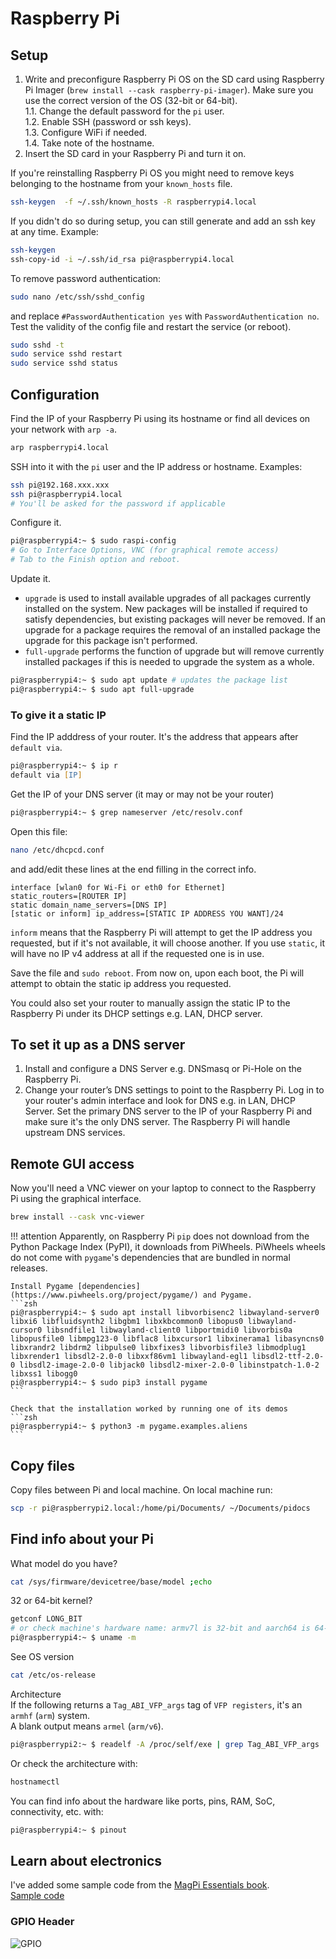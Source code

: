 # Raspberry Pi
## Setup

1. Write and preconfigure Raspberry Pi OS on the SD card using Raspberry Pi Imager (`brew install --cask raspberry-pi-imager`). Make sure you use the correct version of the OS (32-bit or 64-bit).  
    1.1. Change the default password for the `pi` user.  
    1.2. Enable SSH (password or ssh keys).  
    1.3. Configure WiFi if needed.  
    1.4. Take note of the hostname.  
2. Insert the SD card in your Raspberry Pi and turn it on. 

If you're reinstalling Raspberry Pi OS you might need to remove keys belonging to the hostname from your `known_hosts` file.
```zsh title="on your laptop"
ssh-keygen  -f ~/.ssh/known_hosts -R raspberrypi4.local
```

If you didn't do so during setup, you can still generate and add an ssh key at any time. Example:
```zsh title="on your laptop"
ssh-keygen
ssh-copy-id -i ~/.ssh/id_rsa pi@raspberrypi4.local
```
To remove password authentication:
```zsh title="on the Pi"
sudo nano /etc/ssh/sshd_config
```
and replace `#PasswordAuthentication yes` with `PasswordAuthentication no`.
Test the validity of the config file and restart the service (or reboot).
```zsh
sudo sshd -t
sudo service sshd restart
sudo service sshd status
```

## Configuration

Find the IP of your Raspberry Pi using its hostname or find all devices on your network with `arp -a`.
```zsh
arp raspberrypi4.local 
```
SSH into it with the `pi` user and the IP address or hostname. Examples:
```zsh
ssh pi@192.168.xxx.xxx
ssh pi@raspberrypi4.local
# You'll be asked for the password if applicable
```

Configure it.
```zsh
pi@raspberrypi4:~ $ sudo raspi-config
# Go to Interface Options, VNC (for graphical remote access)
# Tab to the Finish option and reboot.
```

Update it.

* `upgrade` is used to install available upgrades of all packages currently installed on the system. New packages will be installed if required to satisfy dependencies, but existing packages will never be removed. If an upgrade for a package requires the removal of an installed package the upgrade for this package isn't performed.  
* `full-upgrade` performs the function of upgrade but will remove currently installed packages if this is needed to upgrade the system as a whole.

```zsh
pi@raspberrypi4:~ $ sudo apt update # updates the package list
pi@raspberrypi4:~ $ sudo apt full-upgrade
```
### To give it a static IP
Find the IP adddress of your router. It's the address that appears after `default via`.
```zsh
pi@raspberrypi4:~ $ ip r
default via [IP]
```
Get the IP of your DNS server (it may or may not be your router)
```zsh
pi@raspberrypi4:~ $ grep nameserver /etc/resolv.conf
```

Open this file:
```zsh
nano /etc/dhcpcd.conf
```
and add/edit these lines at the end filling in the correct info.
```
interface [wlan0 for Wi-Fi or eth0 for Ethernet]
static_routers=[ROUTER IP]
static domain_name_servers=[DNS IP]
[static or inform] ip_address=[STATIC IP ADDRESS YOU WANT]/24
```
`inform` means that the Raspberry Pi will attempt to get the IP address you requested, but if it's not available, it will choose another. If you use `static`, it will have no IP v4 address at all if the requested one is in use.  

Save the file and `sudo reboot`. From now on, upon each boot, the Pi will attempt to obtain the static ip address you requested.  

You could also set your router to manually assign the static IP to the Raspberry Pi under its DHCP settings e.g. LAN, DHCP server.

## To set it up as a DNS server
1. Install and configure a DNS Server e.g. DNSmasq or Pi-Hole on the Raspberry Pi.
2. Change your router’s DNS settings to point to the Raspberry Pi. Log in to your router's admin interface and look for DNS e.g. in LAN, DHCP Server. Set the primary DNS server to the IP of your Raspberry Pi and make sure it's the only DNS server. The Raspberry Pi will handle upstream DNS services.

## Remote GUI access

Now you'll need a VNC viewer on your laptop to connect to the Raspberry Pi using the graphical interface.
```zsh
brew install --cask vnc-viewer
```

!!! attention
    Apparently, on Raspberry Pi `pip` does not download from the Python Package Index (PyPI), it downloads from PiWheels. PiWheels wheels do not come with `pygame`'s dependencies that are bundled in normal releases.

    Install Pygame [dependencies](https://www.piwheels.org/project/pygame/) and Pygame.
    ```zsh
    pi@raspberrypi4:~ $ sudo apt install libvorbisenc2 libwayland-server0 libxi6 libfluidsynth2 libgbm1 libxkbcommon0 libopus0 libwayland-cursor0 libsndfile1 libwayland-client0 libportmidi0 libvorbis0a libopusfile0 libmpg123-0 libflac8 libxcursor1 libxinerama1 libasyncns0 libxrandr2 libdrm2 libpulse0 libxfixes3 libvorbisfile3 libmodplug1 libxrender1 libsdl2-2.0-0 libxxf86vm1 libwayland-egl1 libsdl2-ttf-2.0-0 libsdl2-image-2.0-0 libjack0 libsdl2-mixer-2.0-0 libinstpatch-1.0-2 libxss1 libogg0
    pi@raspberrypi4:~ $ sudo pip3 install pygame
    ```

    Check that the installation worked by running one of its demos
    ```zsh
    pi@raspberrypi4:~ $ python3 -m pygame.examples.aliens
    ```

## Copy files

Copy files between Pi and local machine. On local machine run:
```zsh
scp -r pi@raspberrypi2.local:/home/pi/Documents/ ~/Documents/pidocs
```

## Find info about your Pi

What model do you have?
```zsh
cat /sys/firmware/devicetree/base/model ;echo
```


32 or 64-bit kernel?
```zsh
getconf LONG_BIT
# or check machine's hardware name: armv7l is 32-bit and aarch64 is 64-bit
pi@raspberrypi4:~ $ uname -m
```

See OS version
```zsh
cat /etc/os-release
```

Architecture    
If the following returns a `Tag_ABI_VFP_args` tag of `VFP registers`, it's an `armhf` (`arm`) system.  
A blank output means `armel` (`arm/v6`).
```zsh
pi@raspberrypi2:~ $ readelf -A /proc/self/exe | grep Tag_ABI_VFP_args
```
Or check the architecture with:
```zsh
hostnamectl
```

You can find info about the hardware like ports, pins, RAM, SoC, connectivity, etc. with:
```zsh
pi@raspberrypi4:~ $ pinout
```

## Learn about electronics

I've added some sample code from the [MagPi Essentials book](https://magpi.raspberrypi.com/books/essentials-gpio-zero-v1).  
[Sample code](https://github.com/santisbon/guides/tree/main/assets/raspberrypi)

### GPIO Header

![GPIO](https://i.imgur.com/3Zroadt.jpg)


